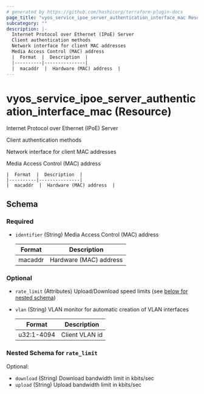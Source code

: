 ```yaml
---
# generated by https://github.com/hashicorp/terraform-plugin-docs
page_title: "vyos_service_ipoe_server_authentication_interface_mac Resource - vyos"
subcategory: ""
description: |-
  Internet Protocol over Ethernet (IPoE) Server
  Client authentication methods
  Network interface for client MAC addresses
  Media Access Control (MAC) address
  |  Format  |  Description  |
  |----------|---------------|
  |  macaddr  |  Hardware (MAC) address  |
---
```


# vyos_service_ipoe_server_authentication_interface_mac (Resource)

Internet Protocol over Ethernet (IPoE) Server

Client authentication methods

Network interface for client MAC addresses

Media Access Control (MAC) address

    |  Format  |  Description  |
    |----------|---------------|
    |  macaddr  |  Hardware (MAC) address  |



<!-- schema generated by tfplugindocs -->
## Schema

### Required

- `identifier` (String) Media Access Control (MAC) address

    |  Format  |  Description  |
    |----------|---------------|
    |  macaddr  |  Hardware (MAC) address  |

### Optional

- `rate_limit` (Attributes) Upload/Download speed limits (see [below for nested schema](#nestedatt--rate_limit))
- `vlan` (String) VLAN monitor for automatic creation of VLAN interfaces

    |  Format  |  Description  |
    |----------|---------------|
    |  u32:1-4094  |  Client VLAN id  |

<a id="nestedatt--rate_limit"></a>
### Nested Schema for `rate_limit`

Optional:

- `download` (String) Download bandwidth limit in kbits/sec
- `upload` (String) Upload bandwidth limit in kbits/sec
